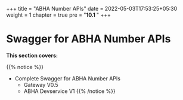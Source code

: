 +++
title = "ABHA Number APIs"
date = 2022-05-03T17:53:25+05:30
weight = 1
chapter = true
pre = "<b>10.1 </b>"
+++

# Swagger for ABHA Number APIs

**This section covers:**

{{% notice %}}
- Complete Swagger for ABHA Number APIs   
    - Gateway V0.5
    - ABHA Devservice V1
{{% /notice %}}
